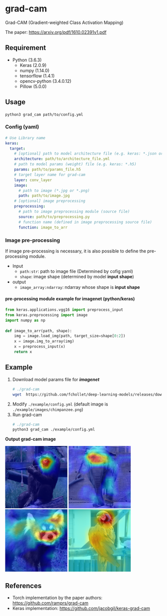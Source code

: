 # grad-cam
Grad-CAM (Gradient-weighted Class Activation Mapping)

The paper: https://arxiv.org/pdf/1610.02391v1.pdf

## Requirement
- Python (3.6.3)
    - Keras (2.0.9)
    - numpy (1.14.0)
    - tensorflow (1.4.1)
    - opencv-python (3.4.0.12)
    - Pillow (5.0.0)

## Usage
`python3 grad_cam path/to/config.yml`

### Config (yaml)
```yaml
# Use Library name
keras:
  target:
    # [optional] path to model architecture file (e.g. keras: *.json or *.yml)
    architecture: path/to/architecture_file.yml
    # path to model params (weight) file (e.g. keras: *.h5)
    params: path/to/params_file.h5
    # target layer name for grad-cam
    layer: conv_layer
    image:
      # path to image (*.jpg or *.png)
      path: path/to/image.jpg
    # [optional] image preprocessing
    preprocessing:
      # path to image preprocessing module (source file)
      source: path/to/preprocessing.py
      # function name (defined in image preprocessing source file)
      function: image_to_arr

```

### Image pre-processing
If image pre-processing is necessary, it is also possible to define the pre-processing module.
- Input
    - `path:str`: path to image file (Determined by cofig yaml)
    - `shape`: image shape (determined by model **input shape**)
- output
    - `image_array:ndarray`: ndarray whose shape is **input shape**

#### pre-processing module example for imagenet (python/keras)
```python
from keras.applications.vgg16 import preprocess_input
from keras.preprocessing import image
import numpy as np

def image_to_arr(path, shape):
    img = image.load_img(path, target_size=shape[0:2])
    x = image.img_to_array(img)
    x = preprocess_input(x)
    return x
```

## Example
1. Download model params file for ***imagenet***
    ```sh
    # ./grad-cam
    wget  https://github.com/fchollet/deep-learning-models/releases/download/v0.1/vgg16_weights_tf_dim_ordering_tf_kernels.h5 -P ./example/model
    ```
3. Modify `./example/config.yml` (default image is `./example/images/chimpanzee.png`)
2. Run grad-cam
    ```sh
    # ./grad-cam
    python3 grad_cam ./example/config.yml
    ```
**Output grad-cam image**

<img src=./assets/grad_cam-vgg16-chimpanzee.png width=200> <img src=./assets/grad_cam-vgg16-elephant.png width=200> <img src=./assets/grad_cam-vgg16-lesser_panda.png width=200> <img src=./assets/grad_cam-vgg16-macaw.png width=200>


## References
- Torch implementation by the paper authors: https://github.com/ramprs/grad-cam
- Keras implementation: https://github.com/jacobgil/keras-grad-cam